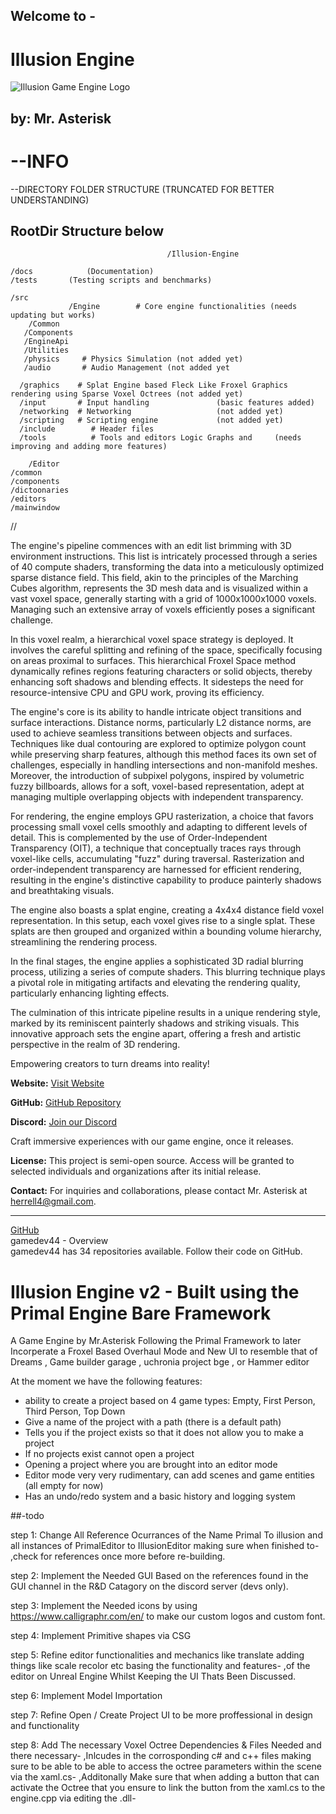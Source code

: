 ## Welcome to -  
# Illusion Engine
![Illusion Game Engine Logo](https://github.com/gamedev44/IE/blob/main/illusionlogo.png?raw=true)

## by: Mr. Asterisk


# --INFO

--DIRECTORY FOLDER STRUCTURE (TRUNCATED FOR BETTER UNDERSTANDING)


## RootDir Structure below

                                       /Illusion-Engine

    /docs            (Documentation)
    /tests       (Testing scripts and benchmarks)
    
    /src
                 /Engine        # Core engine functionalities (needs updating but works)
        /Common
       /Components
       /EngineApi
       /Utilities
       /physics     # Physics Simulation (not added yet)
       /audio       # Audio Management (not added yet
     
      /graphics    # Splat Engine based Fleck Like Froxel Graphics rendering using Sparse Voxel Octrees (not added yet)
      /input       # Input handling               (basic features added)
      /networking  # Networking                   (not added yet)
      /scripting   # Scripting engine             (not added yet)
      /include        # Header files
      /tools          # Tools and editors Logic Graphs and     (needs improving and adding more features)
      
        /Editor
    /common
    /components
    /dictoonaries
    /editors
    /mainwindow
  

  //



  
    


The engine's pipeline commences with an edit list brimming with 3D environment instructions. This list is intricately processed through a series of 40 compute shaders, transforming the data into a meticulously optimized sparse distance field. This field, akin to the principles of the Marching Cubes algorithm, represents the 3D mesh data and is visualized within a vast voxel space, generally starting with a grid of 1000x1000x1000 voxels. Managing such an extensive array of voxels efficiently poses a significant challenge.

In this voxel realm, a hierarchical voxel space strategy is deployed. It involves the careful splitting and refining of the space, specifically focusing on areas proximal to surfaces. This hierarchical Froxel Space method dynamically refines regions featuring characters or solid objects, thereby enhancing soft shadows and blending effects. It sidesteps the need for resource-intensive CPU and GPU work, proving its efficiency.

The engine's core is its ability to handle intricate object transitions and surface interactions. Distance norms, particularly L2 distance norms, are used to achieve seamless transitions between objects and surfaces. Techniques like dual contouring are explored to optimize polygon count while preserving sharp features, although this method faces its own set of challenges, especially in handling intersections and non-manifold meshes. Moreover, the introduction of subpixel polygons, inspired by volumetric fuzzy billboards, allows for a soft, voxel-based representation, adept at managing multiple overlapping objects with independent transparency.

For rendering, the engine employs GPU rasterization, a choice that favors processing small voxel cells smoothly and adapting to different levels of detail. This is complemented by the use of Order-Independent Transparency (OIT), a technique that conceptually traces rays through voxel-like cells, accumulating "fuzz" during traversal. Rasterization and order-independent transparency are harnessed for efficient rendering, resulting in the engine's distinctive capability to produce painterly shadows and breathtaking visuals.

The engine also boasts a splat engine, creating a 4x4x4 distance field voxel representation. In this setup, each voxel gives rise to a single splat. These splats are then grouped and organized within a bounding volume hierarchy, streamlining the rendering process.

In the final stages, the engine applies a sophisticated 3D radial blurring process, utilizing a series of compute shaders. This blurring technique plays a pivotal role in mitigating artifacts and elevating the rendering quality, particularly enhancing lighting effects.

The culmination of this intricate pipeline results in a unique rendering style, marked by its reminiscent painterly shadows and striking visuals. This innovative approach sets the engine apart, offering a fresh and artistic perspective in the realm of 3D rendering.

Empowering creators to turn dreams into reality!

**Website:** [Visit Website](https://pgd-developments.w3spaces.com/)

**GitHub:** [GitHub Repository](https://github.com/gamedev44/IE)

**Discord:** [Join our Discord](https://discord.gg/AxG76TVUJa)

Craft immersive experiences with our game engine, once it releases.

**License:** This project is semi-open source. Access will be granted to selected individuals and organizations after its initial release.

**Contact:** For inquiries and collaborations, please contact Mr. Asterisk at [herrell4@gmail.com](mailto:herrell4@gmail.com).

---
[GitHub](https://github.com/gamedev44)  
gamedev44 - Overview  
gamedev44 has 34 repositories available. Follow their code on GitHub.



# Illusion Engine v2 - Built using the Primal Engine Bare Framework
A Game Engine by Mr.Asterisk Following the Primal Framework to later Incorperate a Froxel Based Overhaul Mode and New UI to resemble that of Dreams , Game builder garage , uchronia project bge , or Hammer editor

At the moment we have the following features:
-  ability to create a project based on 4 game types: Empty, First Person, Third Person, Top Down
-  Give a name of the project with a path (there is a default path)
-  Tells you if the project exists so that it does not allow you to make a project
-  If no projects exist cannot open a project
-  Opening a project where you are brought into an editor mode
-  Editor mode very very rudimentary, can add scenes and game entities (all empty for now)
-  Has an undo/redo system and a basic history and logging system



##-todo

step 1: Change All Reference Ocurrances of the Name Primal To illusion and all instances of PrimalEditor to IllusionEditor making sure when finished to-
,check for references once more before re-building.

step 2: Implement the Needed GUI Based on the references found in the GUI channel in the R&D Catagory on the discord server (devs only).

step 3: Implement the Needed icons by using https://www.calligraphr.com/en/  to make our custom logos and custom font.

step 4: Implement Primitive shapes via CSG 

step 5: Refine editor functionalities and mechanics like translate adding things like scale recolor etc basing the functionality and features-
,of the editor on Unreal Engine Whilst Keeping the UI Thats Been Discussed.

step 6: Implement Model Importation

step 7: Refine Open / Create Project UI to be more proffessional in design and functionality

step 8: Add The necessary Voxel Octree Dependencies & Files Needed and there necessary- 
,Inlcudes in the corrosponding c# and c++ files making sure to be able to be able to access the octree parameters within the scene via the xaml.cs-
,Additonally Make sure that when adding a button that can activate the Octree that you ensure to link the button from the xaml.cs to the engine.cpp via editing the .dll-



 
